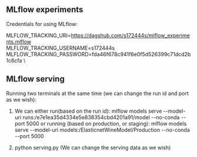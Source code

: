 ## MLflow experiments


Credentials for using MLflow:

MLFLOW_TRACKING_URI=https://dagshub.com/s172444s/mlflow_experiments.mlflow \
MLFLOW_TRACKING_USERNAME=s172444s \
MLFLOW_TRACKING_PASSWORD=fda46f678c941f6e0f5d526399c71dcd2b1c6cfa \


## MLflow serving

Running two terminals at the same time (we can change the run id and port as we wish):
1. We can either run(based on the run id):
mlflow models serve --model-uri runs:/e7e1ea35d4334e5e838354cbd4201a91/model --no-conda --port 5000
or running (based on production, or staging):
mlflow models serve --model-uri models:/ElasticnetWineModel/Production --no-conda --port 5000

2. python serving.py (We can change the serving data as we wish)